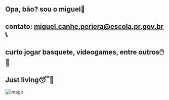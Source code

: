 ## Opa, bão? sou o miguel👋

## contato: miguel.canhe.periera@escola.pr.gov.br📞
## curto jogar basquete, videogames, entre outros🖱️🏀
## Just living😴🥱
![image](https://media1.tenor.com/m/1uFVnYYWWYMAAAAC/jjk-jujutsu-kaisen.gif)







